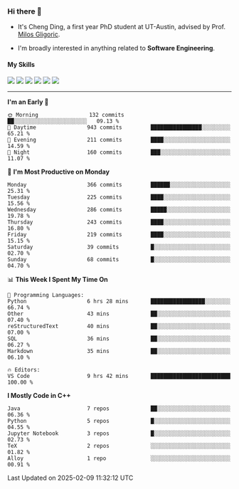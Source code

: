 ### Hi there 👋

* It's Cheng Ding, a first year PhD student at UT-Austin, advised by Prof. [Milos Gligoric](https://users.ece.utexas.edu/~gligoric/).

* I'm broadly interested in anything related to **Software Engineering**.

#### My Skills

![](https://img.shields.io/badge/C++-65318e?logo=cplusplus&logoColor=fff)
![](https://img.shields.io/badge/Python-3e74a2?logo=python&logoColor=fff)
![](https://img.shields.io/badge/C-5654a2?logo=c&logoColor=fff)
![](https://img.shields.io/badge/Go-00aaff?logo=go&logoColor=fff)
![](https://img.shields.io/badge/Docker-0088ff?logo=docker&logoColor=fff)
![](https://img.shields.io/badge/Apache-D22128?logo=apache&logoColor=fff)

---
<!--START_SECTION:waka-->
**I'm an Early 🐤** 

```text
🌞 Morning                132 commits         ██░░░░░░░░░░░░░░░░░░░░░░░   09.13 % 
🌆 Daytime                943 commits         ████████████████░░░░░░░░░   65.21 % 
🌃 Evening                211 commits         ████░░░░░░░░░░░░░░░░░░░░░   14.59 % 
🌙 Night                  160 commits         ███░░░░░░░░░░░░░░░░░░░░░░   11.07 % 
```
📅 **I'm Most Productive on Monday** 

```text
Monday                   366 commits         ██████░░░░░░░░░░░░░░░░░░░   25.31 % 
Tuesday                  225 commits         ████░░░░░░░░░░░░░░░░░░░░░   15.56 % 
Wednesday                286 commits         █████░░░░░░░░░░░░░░░░░░░░   19.78 % 
Thursday                 243 commits         ████░░░░░░░░░░░░░░░░░░░░░   16.80 % 
Friday                   219 commits         ████░░░░░░░░░░░░░░░░░░░░░   15.15 % 
Saturday                 39 commits          █░░░░░░░░░░░░░░░░░░░░░░░░   02.70 % 
Sunday                   68 commits          █░░░░░░░░░░░░░░░░░░░░░░░░   04.70 % 
```


📊 **This Week I Spent My Time On** 

```text
💬 Programming Languages: 
Python                   6 hrs 28 mins       █████████████████░░░░░░░░   66.74 % 
Other                    43 mins             ██░░░░░░░░░░░░░░░░░░░░░░░   07.40 % 
reStructuredText         40 mins             ██░░░░░░░░░░░░░░░░░░░░░░░   07.00 % 
SQL                      36 mins             ██░░░░░░░░░░░░░░░░░░░░░░░   06.27 % 
Markdown                 35 mins             ██░░░░░░░░░░░░░░░░░░░░░░░   06.10 % 

🔥 Editors: 
VS Code                  9 hrs 42 mins       █████████████████████████   100.00 % 
```

**I Mostly Code in C++** 

```text
Java                     7 repos             ██░░░░░░░░░░░░░░░░░░░░░░░   06.36 % 
Python                   5 repos             █░░░░░░░░░░░░░░░░░░░░░░░░   04.55 % 
Jupyter Notebook         3 repos             █░░░░░░░░░░░░░░░░░░░░░░░░   02.73 % 
TeX                      2 repos             ░░░░░░░░░░░░░░░░░░░░░░░░░   01.82 % 
Alloy                    1 repo              ░░░░░░░░░░░░░░░░░░░░░░░░░   00.91 % 
```




 Last Updated on 2025-02-09 11:32:12 UTC
<!--END_SECTION:waka-->
